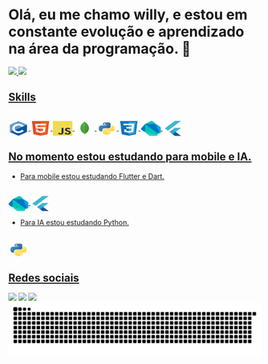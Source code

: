 # Olá, eu me chamo willy, e estou em constante evolução e aprendizado na área da programação. 👋

<div>
  <a href="https://github.com/Willygonzaga">
  <img height="180em" src="https://github-readme-stats-git-masterrstaa-rickstaa.vercel.app/api?username=Willygonzaga&show_icons=true&theme=dark&include_all_commits=true&count_private=true&cache_seconds=1800"/>
  <img height="180em" src="https://github-readme-stats-git-masterrstaa-rickstaa.vercel.app/api/top-langs/?username=Willygonzaga&layout=compact&langs_count=16&theme=dark&count_private=true&cache_seconds=1800"/>
</div>

## Skills
<div style="display: inline_block"><br>
  <img align="center" alt="willy-C" height="30" width="40" src="https://github.com/devicons/devicon/blob/master/icons/c/c-original.svg">
  <img align="center" alt="willy-HTML5" height="30" width="40" src="https://github.com/devicons/devicon/blob/master/icons/html5/html5-original.svg">
  <img align="center" alt="willy-JavaScript" height="30" width="40" src="https://github.com/devicons/devicon/blob/master/icons/javascript/javascript-original.svg">
  <img align="center" alt="willy-MongoDB" height="30" width="40" src="https://github.com/devicons/devicon/blob/master/icons/mongodb/mongodb-original.svg">
  <img align="center" alt="willy-Python" height="30" width="40" src="https://github.com/devicons/devicon/blob/master/icons/python/python-original.svg">
  <img align="center" alt="willy-CSS3" height="30" width="40" src="https://github.com/devicons/devicon/blob/master/icons/css3/css3-original.svg">
  <img align="center" alt="willy-Dart" height="30" width="40" src="https://github.com/devicons/devicon/blob/master/icons/dart/dart-original.svg">
  <img align="center" alt="willy-Flutter" height="30" width="40" src="https://github.com/devicons/devicon/blob/master/icons/flutter/flutter-original.svg">
</div>

## No momento estou estudando para mobile e IA.
- Para mobile estou estudando Flutter e Dart.
<div style="display: inline_block"><br>
  <img align="center" alt="willy-Dart" height="30" width="40" src="https://github.com/devicons/devicon/blob/master/icons/dart/dart-original.svg">
  <img align="center" alt="willy-Flutter" height="30" width="40" src="https://github.com/devicons/devicon/blob/master/icons/flutter/flutter-original.svg">
</div>

- Para IA estou estudando Python.
<div style="display: inline_block"><br>
  <img align="center" alt="willy-Python" height="30" width="40" src="https://github.com/devicons/devicon/blob/master/icons/python/python-original.svg">
</div>

## Redes sociais
<div>
  <a href="" target="_blank"><img src="https://img.shields.io/badge/Gmail-D14836?style=for-the-badge&logo=gmail&logoColor=white" target="_blank"></a>
  <a href="https://www.instagram.com/willy.gonzaga?igsh=MXZhZHV6b3M5aGt1YQ==" target="_blank"><img src="https://img.shields.io/badge/Instagram-E4405F?style=for-the-badge&logo=instagram&logoColor=white"></a>
  <a href="https://www.linkedin.com/in/willy-gonzaga-881613251?utm_source=share&utm_campaign=share_via&utm_content=profile&utm_medium=android_app " target="_blank"><img src="https://img.shields.io/badge/LinkedIn-0077B5?style=for-the-badge&logo=linkedin&logoColor=white"></a>
</div>

<picture>
  <source media="(prefers-color-scheme: dark)" srcset="https://raw.githubusercontent.com/Willygonzaga/Willygonzaga/output/github-contribution-grid-snake-dark.svg">
  <source media="(prefers-color-scheme: light)" srcset="https://raw.githubusercontent.com/Willygonzaga/Willygonzaga/output/github-contribution-grid-snake.svg">
  <img alt="github contribution grid snake animation" src="https://raw.githubusercontent.com/Willygonzaga/Willygonzaga/output/github-contribution-grid-snake.svg">
</picture>
